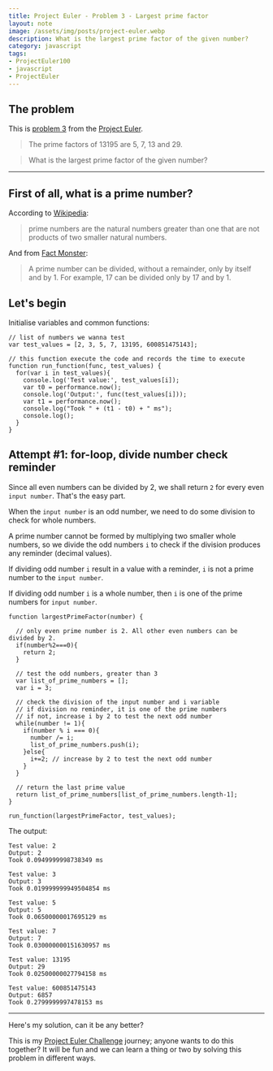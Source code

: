 ```yaml
---
title: Project Euler - Problem 3 - Largest prime factor
layout: note
image: /assets/img/posts/project-euler.webp
description: What is the largest prime factor of the given number?
category: javascript
tags:
- ProjectEuler100
- javascript
- ProjectEuler
---
```


## The problem
This is [problem 3](https://projecteuler.net/problem=3) from the [Project Euler](https://projecteuler.net/).

> The prime factors of 13195 are 5, 7, 13 and 29.

> What is the largest prime factor of the given number?

---

## First of all, what is a prime number?

According to [Wikipedia](https://en.wikipedia.org/wiki/Prime_number):
> prime numbers are the natural numbers greater than one that are not products of two smaller natural numbers.

And from [Fact Monster](https://www.factmonster.com/math-science/mathematics/prime-numbers-facts-examples-table-of-all-up-to-1000):
> A prime number can be divided, without a remainder, only by itself and by 1. For example, 17 can be divided only by 17 and by 1.

## Let's begin

Initialise variables and common functions:
```
// list of numbers we wanna test
var test_values = [2, 3, 5, 7, 13195, 600851475143];

// this function execute the code and records the time to execute
function run_function(func, test_values) {
  for(var i in test_values){
    console.log('Test value:', test_values[i]);
    var t0 = performance.now();
    console.log('Output:', func(test_values[i]));
    var t1 = performance.now();
    console.log("Took " + (t1 - t0) + " ms");
    console.log();
  }
}
```

## Attempt #1: for-loop, divide number check reminder

Since all even numbers can be divided by 2, we shall return `2` for every even `input number`. That's the easy part.

When the `input number` is an odd number, we need to do some division to check for whole numbers.

A prime number cannot be formed by multiplying two smaller whole numbers, so we divide the odd numbers `i` to check if the division produces any reminder (decimal values).

If dividing odd number `i` result in a value with a reminder, `i` is not a prime number to the `input number`.

If dividing odd number `i` is a whole number, then `i` is one of the prime numbers for `input number`.

```
function largestPrimeFactor(number) {

  // only even prime number is 2. All other even numbers can be divided by 2.
  if(number%2===0){
    return 2;
  }

  // test the odd numbers, greater than 3
  var list_of_prime_numbers = [];
  var i = 3;

  // check the division of the input number and i variable
  // if division no reminder, it is one of the prime numbers
  // if not, increase i by 2 to test the next odd number
  while(number != 1){
    if(number % i === 0){
      number /= i;
      list_of_prime_numbers.push(i);
    }else{
      i+=2; // increase by 2 to test the next odd number
    }
  }

  // return the last prime value
  return list_of_prime_numbers[list_of_prime_numbers.length-1];
}

run_function(largestPrimeFactor, test_values);

```

The output:
```
Test value: 2
Output: 2
Took 0.0949999998738349 ms

Test value: 3
Output: 3
Took 0.019999999949504854 ms

Test value: 5
Output: 5
Took 0.06500000017695129 ms

Test value: 7
Output: 7
Took 0.030000000151630957 ms

Test value: 13195
Output: 29
Took 0.02500000027794158 ms

Test value: 600851475143
Output: 6857
Took 0.2799999997478153 ms
```

---

Here's my solution, can it be any better?

This is my [Project Euler Challenge](https://projecteuler.net/) journey; anyone wants to do this together? It will be fun and we can learn a thing or two by solving this problem in different ways.
